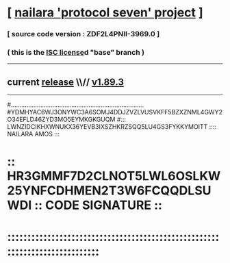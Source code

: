 
# [ [nailara 'protocol seven' project](http://nailara.network/) ]

### [ source code version : ZDF2L4PNII-3969.0 ]

### ( this is the [ISC license](license)d "base" branch )
---
## current [release](https://github.com/nailara-technologies/protocol-7/releases) \\\\// [v1.89.3](https://github.com/nailara-technologies/protocol-7/releases/tag/v1.89.3)
---
#.............................................................................
#YDMHYAC6WJ3ONYWC3A6SOMJ4DDJZVZLVUSVKFF5BZXZNML4GWY2O34EFLD46ZYD3MO5EYMKGKGUQM
#::: LWNZIDCIKHXWNUKX36YEVB3IXSZHKRZSQQ5LU4GS3FYKKYMOITT :::: NAILARA AMOS :::
# :: HR3GMMF7D2CLNOT5LWL6OSLKW25YNFCDHMEN2T3W6FCQQDLSUWDI :: CODE SIGNATURE ::
# ::::::::::::::::::::::::::::::::::::::::::::::::::::::::::::::::::::::::::::

